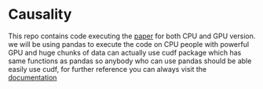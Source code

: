 # Causality
This repo contains code executing the [paper](skleinberg.org/papers/uai09.pdf) for both CPU and GPU version. we will be using pandas to execute the code on CPU people with powerful GPU and huge chunks of data can actually use cudf package which has same functions as pandas so anybody who can use pandas should be able easily use cudf, for further reference you can always visit the [documentation](https://docs.rapids.ai/api/cudf/stable/)
